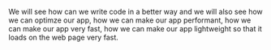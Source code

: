 We will see how can we write code in a better way and we will also see how we can optimze our app, how we can make our app performant, how we can make our app very fast, how we can make our app lightweight so that it loads on the web page very fast.